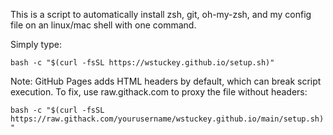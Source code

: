 This is a script to automatically install zsh, git, oh-my-zsh, and my config file on an linux/mac shell with one command. 

Simply type:

`bash -c "$(curl -fsSL https://wstuckey.github.io/setup.sh)"`

Note: GitHub Pages adds HTML headers by default, which can break script execution. To fix, use raw.githack.com to proxy the file without headers:

`bash -c "$(curl -fsSL https://raw.githack.com/yourusername/wstuckey.github.io/main/setup.sh)"`
